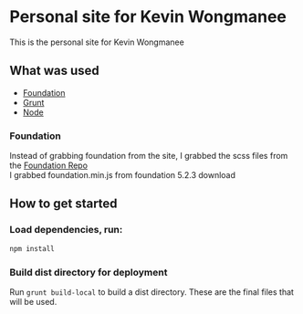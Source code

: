 # Personal site for Kevin Wongmanee

This is the personal site for Kevin Wongmanee

## What was used

  * [Foundation](http://foundation.zurb.com/)
  * [Grunt](http://gruntjs.com/)
  * [Node](http://nodejs.org)

### Foundation

Instead of grabbing foundation from the site, I grabbed the scss files from the [Foundation Repo](https://github.com/zurb/foundation/tree/master/scss)<br>
I grabbed foundation.min.js from foundation 5.2.3 download

## How to get started

### Load dependencies, run:

```bash
npm install
```

### Build dist directory for deployment

Run `grunt build-local` to build a dist directory. These are the final files that will be used. 

